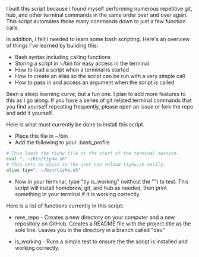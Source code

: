 I built this script because I found myself performing numerous repetitive git, hub, and other terminal commands in the same order over and over again. This script automates those many commands down to just a few function calls.

In addition, I felt I needed to learn some bash scripting. Here's an overview of things I've learned by building this:

* Bash syntax including calling functions
* Storing a script in ~/bin for easy access in the terminal
* How to load a script when a terminal is started
* How to create an alias so the script can be run with a very simple call
* How to pass in and access an argument when the script is called

Been a steep learning curve, but a fun one. I plan to add more features to this as I go along. If you have a series of git related terminal commands that you find yourself repeating frequently, please open an issue or fork the repo and add it yourself.


Here is what must currently be done to install this script.

- Place this file in ~/bin 
- Add the following to your .bash_profile

```bash
# This loads the tiyhw file at the start of the terminal session.
eval ". ~/bin/tiyhw.sh"
# This sets an alias so the user can reload tiyhw.sh easily. 
alias tiy=". ~/bin/tiyhw.sh"
```

- Now in your terminal, type "tiy is_working" (without the "") to test. This script will install homebrew, git, and hub as needed, then print something in your terminal if it is working correctly.



Here is a list of functions currently in this script:

* new_repo  -  Creates a new directory on your computer and a new repository on GitHub. Creates a README file with the project title as the sole line. Leaves you in the directory in a branch called "dev"

* is_working  -  Runs a simple test to ensure the the script is installed and working correctly.
